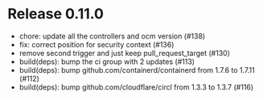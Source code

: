 # Release 0.11.0

- chore: update all the controllers and ocm version (#138)
- fix: correct position for security context (#136)
- remove second trigger and just keep pull\_request\_target (#130)
- build(deps): bump the ci group with 2 updates (#113)
- build(deps): bump github.com/containerd/containerd from 1.7.6 to 1.7.11 (#112)
- build(deps): bump github.com/cloudflare/circl from 1.3.3 to 1.3.7 (#116)
